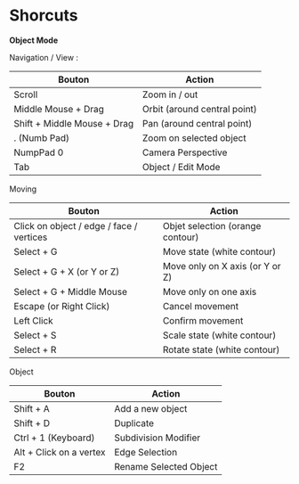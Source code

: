 # Shorcuts

**Object Mode**

Navigation / View :

| Bouton                      | Action                       |
| --------------------------- | ---------------------------- |
| Scroll                      | Zoom in / out                |
| Middle Mouse + Drag         | Orbit (around central point) |
| Shift + Middle Mouse + Drag | Pan (around central point)   |
| . (Numb Pad)                | Zoom on selected object      |
| NumpPad 0                   | Camera Perspective           |
| Tab                         | Object / Edit Mode           |

Moving&#x20;

| Bouton                                   | Action                           |
| ---------------------------------------- | -------------------------------- |
| Click on object / edge / face / vertices | Objet selection (orange contour) |
| Select + G                               | Move state (white contour)       |
| Select + G + X (or Y or Z)               | Move only on X axis (or Y or Z)  |
| Select + G + Middle Mouse                | Move only on one axis            |
| Escape (or Right Click)                  | Cancel movement                  |
| Left Click                               | Confirm movement                 |
| Select + S                               | Scale state (white contour)      |
| Select + R                               | Rotate state (white contour)     |

Object

| Bouton                  | Action                 |
| ----------------------- | ---------------------- |
| Shift + A               | Add a new object       |
| Shift + D               | Duplicate              |
| Ctrl + 1 (Keyboard)     | Subdivision Modifier   |
| Alt + Click on a vertex | Edge Selection         |
| F2                      | Rename Selected Object |

